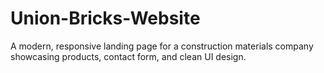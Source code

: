 # Union-Bricks-Website
A modern, responsive landing page for a construction materials company showcasing products, contact form, and clean UI design.
